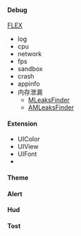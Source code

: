 #### Debug

[FLEX](https://github.com/FLEXTool/FLEX)

- log
- cpu
- network
- fps
- sandbox
- crash
- appinfo
- 内存泄漏
  - [MLeaksFinder](https://github.com/Tencent/MLeaksFinder)
  - [AMLeaksFinder](https://github.com/liangdahong/AMLeaksFinder)

#### Extension

- UIColor
- UIView
- UIFont
- 

#### Theme

#### Alert

#### Hud

#### Tost

